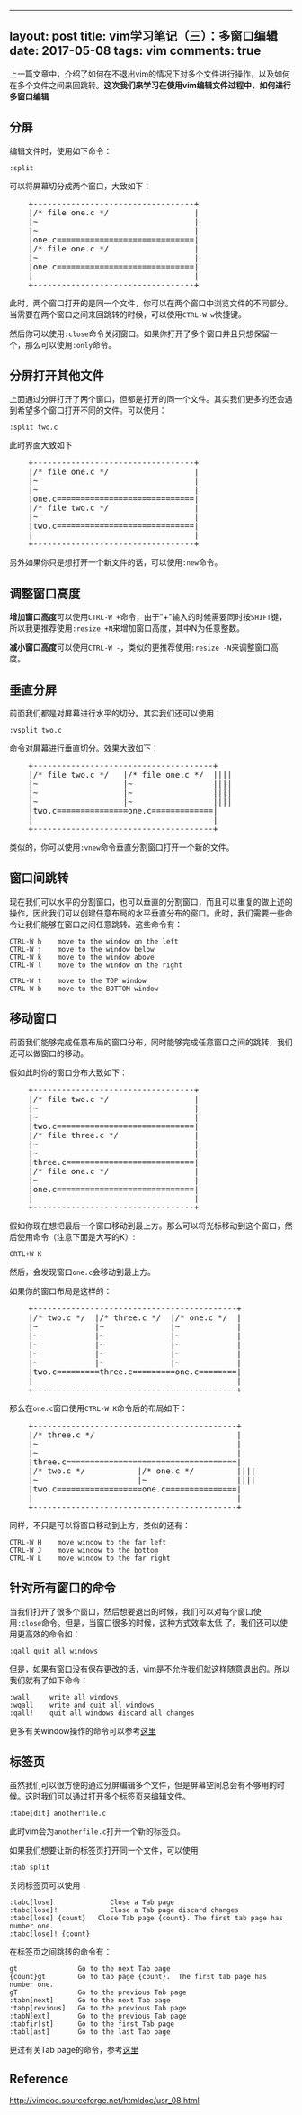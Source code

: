 ----
layout: post
title: vim学习笔记（三）：多窗口编辑
date: 2017-05-08
tags: vim
comments: true
---

上一篇文章中，介绍了如何在不退出vim的情况下对多个文件进行操作，以及如何在多个文件之间来回跳转。**这次我们来学习在使用vim编辑文件过程中，如何进行多窗口编辑**

## 分屏

编辑文件时，使用如下命令：
```
:split
```
可以将屏幕切分成两个窗口，大致如下：

<pre>
	+----------------------------------+
	|/* file one.c */                  |
	|~                                 |
	|~                                 |
	|one.c=============================|
	|/* file one.c */                  |
	|~                                 |
	|one.c=============================|
	|                                  |
	+----------------------------------+
</pre>

此时，两个窗口打开的是同一个文件，你可以在两个窗口中浏览文件的不同部分。当需要在两个窗口之间来回跳转的时候，可以使用`CTRL-W w`快捷键。

然后你可以使用`:close`命令关闭窗口。如果你打开了多个窗口并且只想保留一个，那么可以使用`:only`命令。

## 分屏打开其他文件

上面通过分屏打开了两个窗口，但都是打开的同一个文件。其实我们更多的还会遇到希望多个窗口打开不同的文件。可以使用：
```
:split two.c
```
此时界面大致如下

<pre>
	+----------------------------------+
	|/* file one.c */                  |
	|~                                 |
	|~                                 |
	|one.c=============================|
	|/* file two.c */                  |
	|~                                 |
	|two.c=============================|
	|                                  |
	+----------------------------------+
</pre>

另外如果你只是想打开一个新文件的话，可以使用`:new`命令。

## 调整窗口高度

**增加窗口高度**可以使用`CTRL-W +`命令，由于"+"输入的时候需要同时按`SHIFT`键，所以我更推荐使用`:resize +N`来增加窗口高度，其中N为任意整数。

**减小窗口高度**可以使用`CTRL-W -`，类似的更推荐使用`:resize -N`来调整窗口高度。

## 垂直分屏

前面我们都是对屏幕进行水平的切分。其实我们还可以使用：
```
:vsplit two.c
```
命令对屏幕进行垂直切分。效果大致如下：

<pre>
	+--------------------------------------+
	|/* file two.c */   |/* file one.c */  ||||
	|~                  |~                 ||||
	|~                  |~                 ||||
	|~                  |~                 ||||
	|two.c===============one.c=============|
	|				                       |
	+--------------------------------------+
</pre>

类似的，你可以使用`:vnew`命令垂直分割窗口打开一个新的文件。

## 窗口间跳转

现在我们可以水平的分割窗口，也可以垂直的分割窗口，而且可以重复的做上述的操作，因此我们可以创建任意布局的水平垂直分布的窗口。此时，我们需要一些命令让我们能够在窗口之间任意跳转。这些命令有：

```
CTRL-W h	move to the window on the left
CTRL-W j	move to the window below
CTRL-W k	move to the window above
CTRL-W l	move to the window on the right

CTRL-W t	move to the TOP window
CTRL-W b	move to the BOTTOM window
```
## 移动窗口

前面我们能够完成任意布局的窗口分布，同时能够完成任意窗口之间的跳转，我们还可以做窗口的移动。

假如此时你的窗口分布大致如下：

<pre>
	+----------------------------------+
	|/* file two.c */                  |
	|~                                 |
	|~                                 |
	|two.c=============================|
	|/* file three.c */                |
	|~                                 |
	|~                                 |
	|three.c===========================|
	|/* file one.c */                  |
	|~                                 |
	|one.c=============================|
	|                                  |
	+----------------------------------+
</pre>

假如你现在想把最后一个窗口移动到最上方。那么可以将光标移动到这个窗口，然后使用命令（注意下面是大写的K）:

```
CRTL+W K
```

然后，会发现窗口`one.c`会移动到最上方。

如果你的窗口布局是这样的：

<pre>
	+-------------------------------------------+
	|/* two.c */  |/* three.c */  |/* one.c */  |
	|~            |~              |~            |
	|~            |~              |~            |
	|~            |~              |~            |
	|~            |~              |~            |
	|~            |~              |~            |
	|two.c=========three.c=========one.c========|
	|                                           |
	+-------------------------------------------+
</pre>

那么在`one.c`窗口使用`CTRL-W K`命令后的布局如下：

<pre>
	+-------------------------------------------+
	|/* three.c */                              |
	|~                                          |
	|~                                          |
	|three.c====================================|
	|/* two.c */	       |/* one.c */         ||||
	|~                     |~                   ||||
	|two.c==================one.c===============|
	|                                           |
	+-------------------------------------------+
</pre>

同样，不只是可以将窗口移动到上方，类似的还有：

```
CTRL-W H	move window to the far left
CTRL-W J	move window to the bottom
CTRL-W L	move window to the far right
```

## 针对所有窗口的命令

当我们打开了很多个窗口，然后想要退出的时候，我们可以对每个窗口使用`:close`命令。但是，当窗口很多的时候，这种方式效率太低 了。我们还可以使用更高效的命令如：

```
:qall quit all windows
```
但是，如果有窗口没有保存更改的话，vim是不允许我们就这样随意退出的。所以我们就有了如下命令：

```
:wall     write all windows
:wqall    write and quit all windows
:qall!    quit all windows discard all changes
```
更多有关window操作的命令可以参考[这里](http://vimdoc.sourceforge.net/htmldoc/windows.html)

## 标签页

虽然我们可以很方便的通过分屏编辑多个文件，但是屏幕空间总会有不够用的时候。这时我们可以通过打开多个标签页来编辑文件。

```vim
:tabe[dit] anotherfile.c
```

此时vim会为`anotherfile.c`打开一个新的标签页。

如果我们想要让新的标签页打开同一个文件，可以使用

```
:tab split
```

关闭标签页可以使用：

```
:tabc[lose]              Close a Tab page
:tabc[lose]!             Close a Tab page discard changes
:tabc[lose] {count}   Close Tab page {count}. The first tab page has number one.
:tabc[lose]! {count}
```
在标签页之间跳转的命令有：

```vim
gt               Go to the next Tab page
{count}gt        Go to tab page {count}.  The first tab page has number one.
gT               Go to the previous Tab page
:tabn[next]      Go to the next Tab page
:tabp[revious]   Go to the previous Tab page
:tabN[ext]       Go to the previous Tab page
:tabfir[st]      Go to the first Tab page
:tabl[ast]       Go to the last Tab page
```

更过有关Tab page的命令，参考[这里](http://vimdoc.sourceforge.net/htmldoc/tabpage.html#tab-page)

## Reference
<http://vimdoc.sourceforge.net/htmldoc/usr_08.html>

